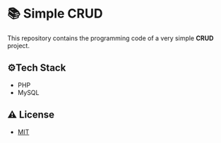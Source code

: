 # 📚 Simple CRUD

This repository contains the programming code of a very simple **CRUD** project.

## ⚙️Tech Stack

- PHP
- MySQL


## ⚠️ License

- [MIT](https://choosealicense.com/licenses/mit/)

